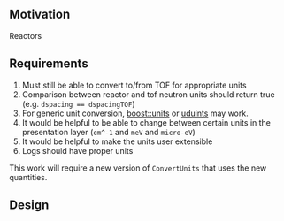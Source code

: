 Motivation
----------

Reactors

Requirements
------------

1. Must still be able to convert to/from TOF for appropriate units
2. Comparison between reactor and tof neutron units should return true (e.g. `dspacing == dspacingTOF`)
3. For generic unit conversion, [boost::units](http://www.boost.org/doc/libs/1_60_0/doc/html/boost_units/Units.html) or [uduints](http://www.unidata.ucar.edu/software/udunits/) may work.
4. It would be helpful to be able to change between certain units in the presentation layer (`cm^-1` and `meV` and `micro-eV`)
45. It would be helpful to make the units user extensible
2. Logs should have proper units

This work will require a new version of `ConvertUnits` that uses the new quantities.

Design
------

